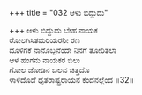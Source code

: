 +++
title = "032 ಆಳು ಬಿದ್ದುದು"

+++
ಆಳು ಬಿದ್ದುದು ಬೇಹ ನಾಯಕ  
ರೋಲಗಿಸಿತಮರಿಯರನೀ ರಣ  
ದೂಳಿಗಕೆ ನಾನೊಬ್ಬನೆಂದೇ ನಿನಗೆ ತೋರಿತಲಾ  
ಆಳ ಹಂಗನು ನಾಯಕರ ಬಿಲು  
ಗೋಲ ಜೋಡಿನ ಬಲವ ಚಿತ್ತದೊ  
ಳಾಳಿದೊಡೆ ಧೃತರಾಷ್ಟ್ರರಾಯನ ಕಂದನಲ್ಲೆಂದ     ॥32॥